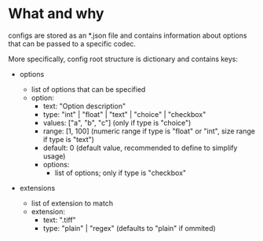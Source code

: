 # What and why
configs are stored as an *.json file and contains information about options that can be passed to a specific codec.

More specifically, config root structure is dictionary and contains keys:
* options
    * list of options that can be specified
    * option:
        * text: "Option description"
        * type: "int" | "float" | "text" | "choice" | "checkbox"
        * values: ["a", "b", "c"] (only if type is "choice")
        * range: [1, 100] (numeric range if type is "float" or "int", size range if type is "text")
        * default: 0 (default value, recommended to define to simplify usage)
        * options:
            * list of options; only if type is "checkbox"

* extensions
    * list of extension to match
    * extension:
        * text: ".tiff"
        * type: "plain" | "regex" (defaults to "plain" if ommited)
